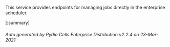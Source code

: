 






This service provides endpoints for managing jobs directly in the enterprise scheduler.

[:summary]

###### Auto generated by Pydio Cells Enterprise Distribution v2.2.4 on 23-Mar-2021
